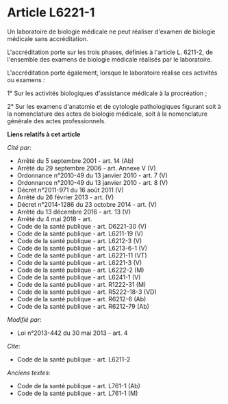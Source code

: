 # Article L6221-1

Un laboratoire de biologie médicale ne peut réaliser d'examen de biologie médicale sans accréditation.

L'accréditation porte sur les trois phases, définies à l'article L. 6211-2, de l'ensemble des examens de biologie médicale
réalisés par le laboratoire.

L'accréditation porte également, lorsque le laboratoire réalise ces activités ou examens : 

1° Sur les activités biologiques d'assistance médicale à la procréation ; 

2° Sur les examens d'anatomie et de cytologie pathologiques figurant soit à la nomenclature des actes de biologie médicale,
soit à la nomenclature générale des actes professionnels.

**Liens relatifs à cet article**

_Cité par_:

  - Arrêté du 5 septembre 2001 - art. 14 (Ab)
  - Arrêté du 29 septembre 2006 - art. Annexe V (V)
  - Ordonnance n°2010-49 du 13 janvier 2010 - art. 7 (V)
  - Ordonnance n°2010-49 du 13 janvier 2010 - art. 8 (V)
  - Décret n°2011-971 du 16 août 2011 (V)
  - Arrêté du 26 février 2013 - art. (V)
  - Décret n°2014-1286 du 23 octobre 2014 - art. (V)
  - Arrêté du 13 décembre 2016 - art. 13 (V)
  - Arrêté du 4 mai 2018 - art.
  - Code de la santé publique - art. D6221-30 (V)
  - Code de la santé publique - art. L6211-19 (V)
  - Code de la santé publique - art. L6212-3 (V)
  - Code de la santé publique - art. L6213-6-1 (V)
  - Code de la santé publique - art. L6221-11 (VT)
  - Code de la santé publique - art. L6221-3 (V)
  - Code de la santé publique - art. L6222-2 (M)
  - Code de la santé publique - art. L6241-1 (V)
  - Code de la santé publique - art. R1222-31 (M)
  - Code de la santé publique - art. R5222-18-3 (VD)
  - Code de la santé publique - art. R6212-6 (Ab)
  - Code de la santé publique - art. R6212-79 (Ab)

_Modifié par_:

  - Loi n°2013-442 du 30 mai 2013 - art. 4

_Cite_:

  - Code de la santé publique - art. L6211-2

_Anciens textes_:

  - Code de la santé publique - art. L761-1 (Ab)
  - Code de la santé publique - art. L761-1 (M)
